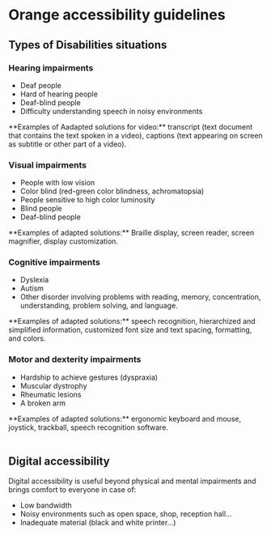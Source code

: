 # Orange accessibility guidelines
<h2 class="page-title">Types of Disabilities situations</h2>

<script>$(document).ready(function () {
    setBreadcrumb([{"label":"Disability situations"}]);
    addSubMenu([
        {"label":"Cognitive disability","url":"focus-cognitif.html"},
        {"label":"Older people","url":"focus-seniors.html"}
    ]);
});</script>

### Hearing impairments
<div class="axs-picto auditif">
    <ul>
        <li>Deaf people</li>
        <li>Hard of hearing people</li>
        <li>Deaf-blind people</li>
        <li>Difficulty understanding speech in noisy environments</li>
    </ul>
**Examples of Aadapted solutions for video:** transcript (text document that contains the text spoken in a video), captions (text appearing on screen as subtitle or other part of a video).
</div>

### Visual impairments

<div class="axs-picto visuel">
    <ul>
        <li>People with low vision</li>
        <li>Color blind (red-green color blindness, achromatopsia)</li>
        <li>People sensitive to high color luminosity</li>
        <li>Blind people</li>
        <li>Deaf-blind people</li>
    </ul>
**Examples of adapted solutions:** Braille display, screen reader, screen magnifier, display customization.
</div>

### Cognitive impairments
<div class="axs-picto cognitif">
    <ul>
        <li>Dyslexia</li>
        <li>Autism</li>
        <li>Other disorder involving problems with reading, memory, concentration, understanding, problem solving, and language. </li>
    </ul>
**Examples of adapted solutions:** speech recognition, hierarchized and simplified information, customized font size and text spacing, formatting, and colors.
</div>

### Motor and dexterity impairments
<div class="axs-picto physique">
    <ul>
        <li>Hardship to achieve gestures (dyspraxia)</li> 
        <li>Muscular dystrophy</li>
        <li>Rheumatic lesions</li>
        <li>A broken arm</li>
    </ul>
**Examples of adapted solutions:** ergonomic keyboard and mouse, joystick, trackball, speech recognition software.
</div>
&nbsp;

<h2 class="page-title">Digital accessibility</h2>

<div class="axs-picto">
    Digital accessibility is useful beyond physical and mental impairments and brings comfort to everyone in case of: 
    <ul>
        <li>Low bandwidth</li>
        <li>Noisy environments such as open space, shop, reception hall…</li>
        <li>Inadequate material (black and white printer…)</li>
    </ul>
</div>

<!--  This file is part of a11y-guidelines | Our vision of mobile & web accessibility guidelines and best practices, with valid/invalid examples.
 Copyright (C) 2016  Orange SA
 See the Creative Commons Legal Code Attribution-ShareAlike 3.0 Unported License for more details (LICENSE file). -->